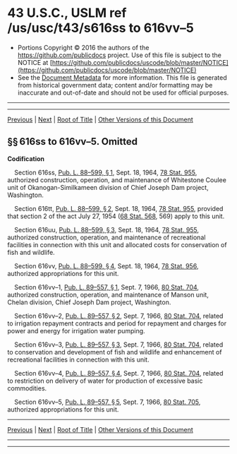 ---
---

# 43 U.S.C., USLM ref /us/usc/t43/s616ss to 616vv–5

* Portions Copyright © 2016 the authors of the https://github.com/publicdocs project.
  Use of this file is subject to the NOTICE at [https://github.com/publicdocs/uscode/blob/master/NOTICE](https://github.com/publicdocs/uscode/blob/master/NOTICE)
* See the [Document Metadata](././../../../../..//README.md) for more information.
  This file is generated from historical government data; content and/or formatting may be inaccurate and out-of-date and should not be used for official purposes.

----------
----------

[Previous](./../../../../..//us/usc/t43/ch12/schXLV/m__us_usc_t43_ch12_schXLV.md) | [Next](./../../../../..//us/usc/t43/ch12/schXLVI/m__us_usc_t43_ch12_schXLVI.md) | [Root of Title](./../../../../../) | [Other Versions of this Document](https://publicdocs.github.io/go/links?ns=uslm&ref=%2Fus%2Fusc%2Ft43%2Fs616ss+to+616vv%E2%80%935)

## §§ 616ss to 616vv–5. Omitted

 __Codification__ 

    Section 616ss, [Pub. L. 88–599, § 1][/us/pl/88/599/s1], Sept. 18, 1964, [78 Stat. 955][/us/stat/78/955], authorized construction, operation, and maintenance of Whitestone Coulee unit of Okanogan-Similkameen division of Chief Joseph Dam project, Washington.

    Section 616tt, [Pub. L. 88–599, § 2][/us/pl/88/599/s2], Sept. 18, 1964, [78 Stat. 955][/us/stat/78/955], provided that section 2 of the act July 27, 1954 ([68 Stat. 568][/us/stat/68/568], 569) apply to this unit.

    Section 616uu, [Pub. L. 88–599, § 3][/us/pl/88/599/s3], Sept. 18, 1964, [78 Stat. 955][/us/stat/78/955], authorized construction, operation, and maintenance of recreational facilities in connection with this unit and allocated costs for conservation of fish and wildlife.

    Section 616vv, [Pub. L. 88–599, § 4][/us/pl/88/599/s4], Sept. 18, 1964, [78 Stat. 956][/us/stat/78/956], authorized appropriations for this unit.

    Section 616vv–1, [Pub. L. 89–557, § 1][/us/pl/89/557/s1], Sept. 7, 1966, [80 Stat. 704][/us/stat/80/704], authorized construction, operation, and maintenance of Manson unit, Chelan division, Chief Joseph Dam project, Washington.

    Section 616vv–2, [Pub. L. 89–557, § 2][/us/pl/89/557/s2], Sept. 7, 1966, [80 Stat. 704][/us/stat/80/704], related to irrigation repayment contracts and period for repayment and charges for power and energy for irrigation water pumping.

    Section 616vv–3, [Pub. L. 89–557, § 3][/us/pl/89/557/s3], Sept. 7, 1966, [80 Stat. 704][/us/stat/80/704], related to conservation and development of fish and wildlife and enhancement of recreational facilities in connection with this unit.

    Section 616vv–4, [Pub. L. 89–557, § 4][/us/pl/89/557/s4], Sept. 7, 1966, [80 Stat. 704][/us/stat/80/704], related to restriction on delivery of water for production of excessive basic commodities.

    Section 616vv–5, [Pub. L. 89–557, § 5][/us/pl/89/557/s5], Sept. 7, 1966, [80 Stat. 705][/us/stat/80/705], authorized appropriations for this unit.

----------

[Previous](./../../../../..//us/usc/t43/ch12/schXLV/m__us_usc_t43_ch12_schXLV.md) | [Next](./../../../../..//us/usc/t43/ch12/schXLVI/m__us_usc_t43_ch12_schXLVI.md) | [Root of Title](./../../../../../) | [Other Versions of this Document](https://publicdocs.github.io/go/links?ns=uslm&ref=%2Fus%2Fusc%2Ft43%2Fs616ss+to+616vv%E2%80%935)

----------
----------

[/us/pl/88/599/s1]: https://publicdocs.github.io/go/links?ns=uslm&ref=%2Fus%2Fpl%2F88%2F599%2Fs1
[/us/stat/78/955]: https://publicdocs.github.io/go/links?ns=uslm&ref=%2Fus%2Fstat%2F78%2F955
[/us/pl/88/599/s2]: https://publicdocs.github.io/go/links?ns=uslm&ref=%2Fus%2Fpl%2F88%2F599%2Fs2
[/us/stat/78/955]: https://publicdocs.github.io/go/links?ns=uslm&ref=%2Fus%2Fstat%2F78%2F955
[/us/stat/68/568]: https://publicdocs.github.io/go/links?ns=uslm&ref=%2Fus%2Fstat%2F68%2F568
[/us/pl/88/599/s3]: https://publicdocs.github.io/go/links?ns=uslm&ref=%2Fus%2Fpl%2F88%2F599%2Fs3
[/us/stat/78/955]: https://publicdocs.github.io/go/links?ns=uslm&ref=%2Fus%2Fstat%2F78%2F955
[/us/pl/88/599/s4]: https://publicdocs.github.io/go/links?ns=uslm&ref=%2Fus%2Fpl%2F88%2F599%2Fs4
[/us/stat/78/956]: https://publicdocs.github.io/go/links?ns=uslm&ref=%2Fus%2Fstat%2F78%2F956
[/us/pl/89/557/s1]: https://publicdocs.github.io/go/links?ns=uslm&ref=%2Fus%2Fpl%2F89%2F557%2Fs1
[/us/stat/80/704]: https://publicdocs.github.io/go/links?ns=uslm&ref=%2Fus%2Fstat%2F80%2F704
[/us/pl/89/557/s2]: https://publicdocs.github.io/go/links?ns=uslm&ref=%2Fus%2Fpl%2F89%2F557%2Fs2
[/us/stat/80/704]: https://publicdocs.github.io/go/links?ns=uslm&ref=%2Fus%2Fstat%2F80%2F704
[/us/pl/89/557/s3]: https://publicdocs.github.io/go/links?ns=uslm&ref=%2Fus%2Fpl%2F89%2F557%2Fs3
[/us/stat/80/704]: https://publicdocs.github.io/go/links?ns=uslm&ref=%2Fus%2Fstat%2F80%2F704
[/us/pl/89/557/s4]: https://publicdocs.github.io/go/links?ns=uslm&ref=%2Fus%2Fpl%2F89%2F557%2Fs4
[/us/stat/80/704]: https://publicdocs.github.io/go/links?ns=uslm&ref=%2Fus%2Fstat%2F80%2F704
[/us/pl/89/557/s5]: https://publicdocs.github.io/go/links?ns=uslm&ref=%2Fus%2Fpl%2F89%2F557%2Fs5
[/us/stat/80/705]: https://publicdocs.github.io/go/links?ns=uslm&ref=%2Fus%2Fstat%2F80%2F705


